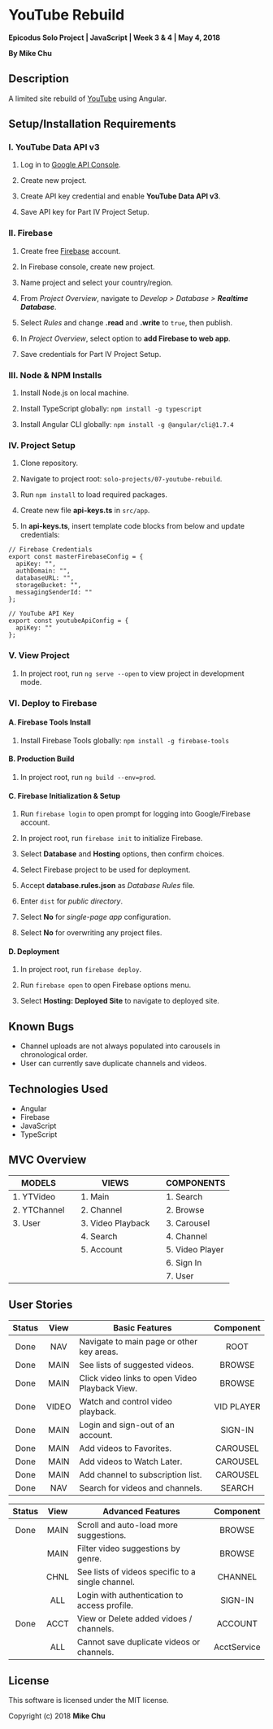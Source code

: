 # YouTube Rebuild

**Epicodus Solo Project | JavaScript | Week 3 & 4 | May 4, 2018**

**By Mike Chu**

## Description

A limited site rebuild of [YouTube](https://www.youtube.com/) using Angular.

## Setup/Installation Requirements

### I. YouTube Data API v3

1. Log in to [Google API Console](https://console.developers.google.com/apis/).

2. Create new project.

3. Create API key credential and enable **YouTube Data API v3**.

4. Save API key for Part IV Project Setup.

### II. Firebase

1. Create free [Firebase](http://firebase.google.com/) account.

2. In Firebase console, create new project.

3. Name project and select your country/region.

4. From _Project Overview_, navigate to _Develop > Database > **Realtime Database**_.

5. Select _Rules_ and change **.read** and **.write** to `true`, then publish.

6. In _Project Overview_, select option to **add Firebase to web app**.

7. Save credentials for Part IV Project Setup.

### III. Node & NPM Installs

1. Install Node.js on local machine.

2. Install TypeScript globally: `npm install -g typescript`

3. Install Angular CLI globally: `npm install -g @angular/cli@1.7.4`

### IV. Project Setup

1. Clone repository.

2. Navigate to project root: `solo-projects/07-youtube-rebuild`.

3. Run `npm install` to load required packages.

4. Create new file **api-keys.ts** in `src/app`.

5. In **api-keys.ts**, insert template code blocks from below and update credentials:
```
// Firebase Credentials
export const masterFirebaseConfig = {
  apiKey: "",
  authDomain: "",
  databaseURL: "",
  storageBucket: "",
  messagingSenderId: ""
};
```
```
// YouTube API Key
export const youtubeApiConfig = {
  apiKey: ""
};
```

### V. View Project

1. In project root, run `ng serve --open` to view project in development mode.

### VI. Deploy to Firebase

#### A. Firebase Tools Install

1. Install Firebase Tools globally: `npm install -g firebase-tools`

#### B. Production Build

1. In project root, run `ng build --env=prod`.

#### C. Firebase Initialization & Setup

1. Run `firebase login` to open prompt for logging into Google/Firebase account.

2. In project root, run `firebase init` to initialize Firebase.

3. Select **Database** and **Hosting** options, then confirm choices.

4. Select Firebase project to be used for deployment.

5. Accept **database.rules.json** as  *Database Rules* file.

6. Enter `dist` for *public directory*.

7. Select **No** for *single-page app* configuration.

8. Select **No** for overwriting any project files.

#### D. Deployment

1. In project root, run `firebase deploy`.

2. Run `firebase open` to open Firebase options menu.

3. Select **Hosting: Deployed Site** to navigate to deployed site.

## Known Bugs

- Channel uploads are not always populated into carousels in chronological order.
- User can currently save duplicate channels and videos.

## Technologies Used

* Angular
* Firebase
* JavaScript
* TypeScript

## MVC Overview

| MODELS | | VIEWS | | COMPONENTS |
| ------ | --- | ----- | --- | ---------- |
| 1. YTVideo | | 1. Main | | 1. Search |
| 2. YTChannel | | 2. Channel | | 2. Browse |
| 3. User | | 3. Video Playback | | 3. Carousel |
| | | 4. Search | | 4. Channel |
| | | 5. Account | | 5. Video Player |
| | | | | 6. Sign In |
| | | | | 7. User |

## User Stories

| Status | View | Basic Features | Component |
| :-: | :-: | --- | :-: |
| Done | NAV | Navigate to main page or other key areas. | ROOT |
| Done | MAIN | See lists of suggested videos. | BROWSE |
| Done | MAIN | Click video links to open Video Playback View. | BROWSE |
| Done | VIDEO | Watch and control video playback. | VID PLAYER |
| Done | MAIN | Login and sign-out of an account. | SIGN-IN |
| Done | MAIN | Add videos to Favorites. | CAROUSEL |
| Done | MAIN | Add videos to Watch Later. | CAROUSEL |
| Done | MAIN | Add channel to subscription list. | CAROUSEL |
| Done | NAV | Search for videos and channels. | SEARCH |

| Status | View | Advanced Features | Component |
| :-: | :-: | --- | :-: |
| Done | MAIN | Scroll and auto-load more suggestions. | BROWSE |
| | MAIN | Filter video suggestions by genre. | BROWSE |
| | CHNL | See lists of videos specific to a single channel. | CHANNEL |
| | ALL | Login with authentication to access profile. | SIGN-IN |
| Done | ACCT | View or Delete added vidoes / channels. | ACCOUNT |
| | ALL | Cannot save duplicate videos or channels. | AcctService |

## License

This software is licensed under the MIT license.

Copyright (c) 2018 **Mike Chu**
